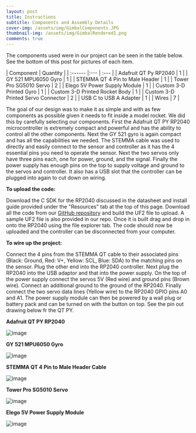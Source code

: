 ```yaml
---
layout: post
title: Instructions
subtitle: Components and Assembly Details
cover-img: /assets/img/GimbalComponents.JPG
thumbnail-img: /assets/img/GimbalRendered1.png
comments: true
---
```


The components used were in our project can be seen in the table below. See the bottom of this post for pictures of each item.

| Component | Quantity |
| :------ |:--- | :--- |
| Adafruit QT Py RP2040 | 1 |
| GY 521 MPU6050 Gyro | 1 |
| STEMMA QT 4 Pin to Male Header | 1 |
| Tower Pro SG5010 Servo | 2 |
| Elego 5V Power Supply Module | 1 |
| Custom 3-D Printed Gyro | 1 |
| Custom 3-D Printed Rocket Body | 1 |
| Custom 3-D Printed Servo Connector | 2 |
| USB C to USB A Adapter | 1 |
| Wires | 7 |


The goal of our design was to make it as simple and with as few components as possible given it needs to fit inside a model rocket. We did this by carefully selecting our components. First the Adafruit QT PY RP2040 microcontroller is extremely compact and powerful and has the ability to control all the other components. Next the GY 521 gyro is again compact and has all the capabilities we needed. The STEMMA cable was used to directly and easily connect to the sensor and controller as it has the 4 essential pins you need to operate the sensor. Next the two servos only have three pins each, one for power, ground, and the signal. Finally the power supply has enough pins on the top to supply voltage and ground to the servos and controller. It also has a USB slot that the controller can be plugged into again to cut down on wiring.


**To upload the code:**

Download the C SDK for the RP2040 discussed in the datasheet and install guide provided under the "Resources" tab at the top of this page. Download all the code from our [GitHub repository](https://github.com/ESE519TeamGimbal/Project-Code) and build the UF2 file to upload. A sample UF2 file is also provided in our repo. Once it is built drag and drop in onto the RP2040 using the file explorer tab. The code should now be uploaded and the controller can be disconnected from your computer.


**To wire up the project:**

Connect the 4 pins from the STEMMA QT cable to their associated pins (Black: Ground, Red: V+, Yellow: SCL, Blue: SDA) to the matching pins on the sensor. Plug the other end into the RP2040 controller. Next plug the RP2040 into the USB adaptor and that into the power supply. On the top of the power supply connect the servos 5V (Red wire) and ground pins (Brown wire). Connect an additional ground to the ground of the RP2040. Finally connect the two servo data lines (Yellow wire) to the RP2040 GPIO pins A0 and A1. The power supply module can then be powered by a wall plug or battery pack and can be turned on with the button on top. See the pin out drawing below fr the QT PY.


**Adafruit QT PY RP2040**

![image](https://user-images.githubusercontent.com/114199773/210023928-94e98c0c-60c5-44ca-9a73-a9f6cf332a35.png)

**GY 521 MPU6050 Gyro**

![image](https://user-images.githubusercontent.com/114199773/210021807-56bb9a16-6f76-42f6-9674-96bd38e39fbd.png)

**STEMMA QT 4 Pin to Male Header Cable**

![image](https://user-images.githubusercontent.com/114199773/210021840-06d31ae5-9c64-4336-9a41-cd7637355429.png)

**Tower Pro SG5010 Servo**

![image](https://user-images.githubusercontent.com/114199773/210021869-41edc4b6-6b68-4b22-8b13-dd03fe14d888.png)

**Elego 5V Power Supply Module**

![image](https://user-images.githubusercontent.com/114199773/210021631-5e72f377-e7c2-4e8c-9a8f-7d7a3e413dc3.png)

